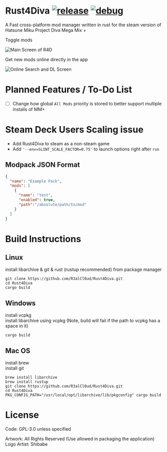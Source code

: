 # Rust4Diva [![release](https://github.com/R3alCl0ud/Rust4Diva/actions/workflows/release.yml/badge.svg)](https://github.com/R3alCl0ud/Rust4Diva/actions/workflows/release.yml) [![debug](https://github.com/R3alCl0ud/Rust4Diva/actions/workflows/debug.yml/badge.svg)](https://github.com/R3alCl0ud/Rust4Diva/actions/workflows/debug.yml)

A Fast cross-platform mod manager written in rust for the steam version of Hatsune Miku Project Diva Mega Mix +

Toggle mods

![Main Screen of R4D](https://rust4diva.xyz/media/dark/main-v040.png)

Get new mods online directly in the app

![Online Search and DL Screen](https://rust4diva.xyz/media/light/search-grid-v040.png)

# Planned Features / To-Do List
 * [ ] Change how global `All Mods` priority is stored to better support multiple installs of MM+

# Steam Deck Users Scaling issue
 - Add Rust4Diva to steam as a non-steam game
 - Add `'--env=SLINT_SCALE_FACTOR=0.75'` to launch options right after `run`

## Modpack JSON Format
```json
{
  "name": "Example Pack",
  "mods": [
    {
      "name": "test",
      "enabled": true,
      "path":"/absolute/path/to/mod"
    }
  ]
}
```

# Build Instructions

## Linux
install libarchive & git & rust (rustup recommended) from package manager
```
git clone https://github.com/R3alCl0ud/Rust4Diva.git
cd Rust4Diva
cargo build
```

## Windows
install vcpkg<br>
install libarchive using vcpkg (Note, build will fail if the path to vcpkg has a space in it)
```
cargo build
```

## Mac OS
install brew<br>
install git<br>
```
brew install libarchive
brew install rustup
git clone https://github.com/R3alCl0ud/Rust4Diva.git
cd Rust4Diva
PKG_CONFIG_PATH="/usr/local/opt/libarchive/lib/pkgconfig" cargo build
```

# License
Code: GPL-3.0 unless specified

Artwork: All Rights Reserved (Use allowed in packaging the application)
Logo Artist: Shibabe